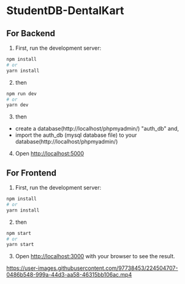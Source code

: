 # StudentDB-DentalKart


## For Backend

1) First, run the development server:
```bash
npm install
# or
yarn install
```
2) then
```bash
npm run dev
# or
yarn dev
```
3) then
- create a database(http://localhost/phpmyadmin/) "auth_db" and,
- import the auth_db (mysql database file) to your database(http://localhost/phpmyadmin/)

4) Open [http://localhost:5000](http://localhost:3000) 


## For Frontend

1. First, run the development server:
```bash
npm install
# or
yarn install
```
2. then
```bash
npm start
# or
yarn start
```

3. Open [http://localhost:3000](http://localhost:3000) with your browser to see the result.





https://user-images.githubusercontent.com/97738453/224504707-0486b548-999a-44d3-aa58-46315bb106ac.mp4



